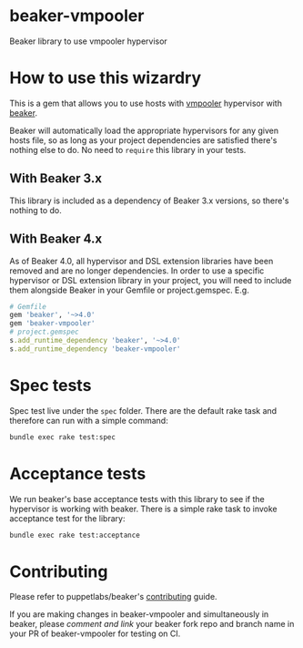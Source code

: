 # beaker-vmpooler

Beaker library to use vmpooler hypervisor

# How to use this wizardry

This is a gem that allows you to use hosts with [vmpooler](vmpooler.md) hypervisor with [beaker](https://github.com/puppetlabs/beaker).

Beaker will automatically load the appropriate hypervisors for any given hosts file, so as long as your project dependencies are satisfied there's nothing else to do. No need to `require` this library in your tests.

## With Beaker 3.x

This library is included as a dependency of Beaker 3.x versions, so there's nothing to do.

## With Beaker 4.x

As of Beaker 4.0, all hypervisor and DSL extension libraries have been removed and are no longer dependencies. In order to use a specific hypervisor or DSL extension library in your project, you will need to include them alongside Beaker in your Gemfile or project.gemspec. E.g.

~~~ruby
# Gemfile
gem 'beaker', '~>4.0'
gem 'beaker-vmpooler'
# project.gemspec
s.add_runtime_dependency 'beaker', '~>4.0'
s.add_runtime_dependency 'beaker-vmpooler'
~~~

# Spec tests

Spec test live under the `spec` folder. There are the default rake task and therefore can run with a simple command:
```bash
bundle exec rake test:spec
```

# Acceptance tests

We run beaker's base acceptance tests with this library to see if the hypervisor is working with beaker. There is a simple rake task to invoke acceptance test for the library:
```bash
bundle exec rake test:acceptance
```

# Contributing

Please refer to puppetlabs/beaker's [contributing](https://github.com/puppetlabs/beaker/blob/master/CONTRIBUTING.md) guide.

If you are making changes in beaker-vmpooler and simultaneously in beaker, please *comment and link* your beaker fork repo and branch name in your PR of beaker-vmpooler for testing on CI.
